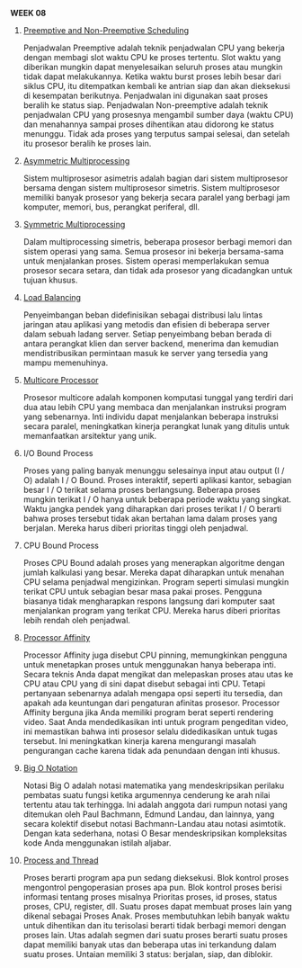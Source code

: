 __WEEK 08__

1. [Preemptive and Non-Preemptive Scheduling](https://www.tutorialspoint.com/preemptive-and-non-preemptive-scheduling#:~:text=Preemptive%20Scheduling%20is%20a%20CPU,CPU%20to%20a%20given%20process.&text=Non%2Dpreemptive%20Scheduling%20is%20a,pushed%20to%20the%20waiting%20state.)

	Penjadwalan Preemptive adalah teknik penjadwalan CPU yang bekerja dengan membagi slot waktu CPU ke proses tertentu. Slot waktu yang diberikan mungkin dapat menyelesaikan seluruh proses atau mungkin tidak dapat melakukannya. Ketika waktu burst proses lebih besar dari siklus CPU, itu ditempatkan kembali ke antrian siap dan akan dieksekusi di kesempatan berikutnya. Penjadwalan ini digunakan saat proses beralih ke status siap. Penjadwalan Non-preemptive adalah teknik penjadwalan CPU yang prosesnya mengambil sumber daya (waktu CPU) dan menahannya sampai proses dihentikan atau didorong ke status menunggu. Tidak ada proses yang terputus sampai selesai, dan setelah itu prosesor beralih ke proses lain.

2. [Asymmetric Multiprocessing](https://www.tutorialspoint.com/Asymmetric-Multiprocessing)

	Sistem multiprosesor asimetris adalah bagian dari sistem multiprosesor bersama dengan sistem multiprosesor simetris. Sistem multiprosesor memiliki banyak prosesor yang bekerja secara paralel yang berbagi jam komputer, memori, bus, perangkat periferal, dll.

3. [Symmetric Multiprocessing](https://www.tutorialspoint.com/Symmetric-Multiprocessing)

	Dalam multiprocessing simetris, beberapa prosesor berbagi memori dan sistem operasi yang sama. Semua prosesor ini bekerja bersama-sama untuk menjalankan proses. Sistem operasi memperlakukan semua prosesor secara setara, dan tidak ada prosesor yang dicadangkan untuk tujuan khusus.

4. [Load Balancing](https://www.citrix.com/en-in/glossary/load-balancing.html#:~:text=Load%20balancing%20is%20defined%20as,server%20capable%20of%20fulfilling%20them.)

	Penyeimbangan beban didefinisikan sebagai distribusi lalu lintas jaringan atau aplikasi yang metodis dan efisien di beberapa server dalam sebuah ladang server. Setiap penyeimbang beban berada di antara perangkat klien dan server backend, menerima dan kemudian mendistribusikan permintaan masuk ke server yang tersedia yang mampu memenuhinya.

5. [Multicore Processor](https://www.computerhope.com/jargon/m/multcore.htm#:~:text=A%20multicore%20processor%20is%20a,advantage%20of%20the%20unique%20architecture.)

	Prosesor multicore adalah komponen komputasi tunggal yang terdiri dari dua atau lebih CPU yang membaca dan menjalankan instruksi program yang sebenarnya. Inti individu dapat menjalankan beberapa instruksi secara paralel, meningkatkan kinerja perangkat lunak yang ditulis untuk memanfaatkan arsitektur yang unik.

6. I/O Bound Process
	
	Proses yang paling banyak menunggu selesainya input atau output (I / O) adalah I / O Bound. Proses interaktif, seperti aplikasi kantor, sebagian besar I / O terikat selama proses berlangsung. Beberapa proses mungkin terikat I / O hanya untuk beberapa periode waktu yang singkat. Waktu jangka pendek yang diharapkan dari proses terikat I / O berarti bahwa proses tersebut tidak akan bertahan lama dalam proses yang berjalan. Mereka harus diberi prioritas tinggi oleh penjadwal.

7. CPU Bound Process

	Proses CPU Bound adalah proses yang menerapkan algoritme dengan jumlah kalkulasi yang besar. Mereka dapat diharapkan untuk menahan CPU selama penjadwal mengizinkan. Program seperti simulasi mungkin terikat CPU untuk sebagian besar masa pakai proses. Pengguna biasanya tidak mengharapkan respons langsung dari komputer saat menjalankan program yang terikat CPU. Mereka harus diberi prioritas lebih rendah oleh penjadwal.

8. [Processor Affinity](https://www.thewindowsclub.com/processor-affinity-windows)

	Processor Affinity juga disebut CPU pinning, memungkinkan pengguna untuk menetapkan proses untuk menggunakan hanya beberapa inti. Secara teknis Anda dapat mengikat dan melepaskan proses atau utas ke CPU atau CPU yang di sini dapat disebut sebagai inti CPU. Tetapi pertanyaan sebenarnya adalah mengapa opsi seperti itu tersedia, dan apakah ada keuntungan dari pengaturan afinitas prosesor. Processor Affinity berguna jika Anda memiliki program berat seperti rendering video. Saat Anda mendedikasikan inti untuk program pengeditan video, ini memastikan bahwa inti prosesor selalu didedikasikan untuk tugas tersebut. Ini meningkatkan kinerja karena mengurangi masalah pengurangan cache karena tidak ada penundaan dengan inti khusus.

9. [Big O Notation](https://www.freecodecamp.org/news/big-o-notation-why-it-matters-and-why-it-doesnt-1674cfa8a23c/)

	Notasi Big O adalah notasi matematika yang mendeskripsikan perilaku pembatas suatu fungsi ketika argumennya cenderung ke arah nilai tertentu atau tak terhingga. Ini adalah anggota dari rumpun notasi yang ditemukan oleh Paul Bachmann, Edmund Landau, dan lainnya, yang secara kolektif disebut notasi Bachmann-Landau atau notasi asimtotik. Dengan kata sederhana, notasi O Besar mendeskripsikan kompleksitas kode Anda menggunakan istilah aljabar.

10. [Process and Thread](https://www.geeksforgeeks.org/difference-between-process-and-thread/)

	Proses berarti program apa pun sedang dieksekusi. Blok kontrol proses mengontrol pengoperasian proses apa pun. Blok kontrol proses berisi informasi tentang proses misalnya Prioritas proses, id proses, status proses, CPU, register, dll. Suatu proses dapat membuat proses lain yang dikenal sebagai Proses Anak. Proses membutuhkan lebih banyak waktu untuk dihentikan dan itu terisolasi berarti tidak berbagi memori dengan proses lain. Utas adalah segmen dari suatu proses berarti suatu proses dapat memiliki banyak utas dan beberapa utas ini terkandung dalam suatu proses. Untaian memiliki 3 status: berjalan, siap, dan diblokir.

